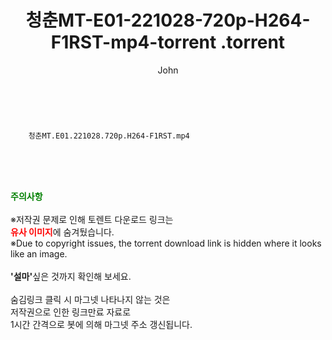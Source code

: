 ﻿---
layout: post
title:  "                   청춘MT-E01-221028-720p-H264-F1RST-mp4-torrent                .torrent"
author: John
categories: [ TV ]
tags: [  ]
image:  
description: "                   청춘MT-E01-221028-720p-H264-F1RST-mp4-torrent                 torrent 정보 공유"
toc: true
toc_sticky: true
---

<br>

        청춘MT.E01.221028.720p.H264-F1RST.mp4    
    
<br><br><br>
<p data-ke-size="size16"><b><span style="color: green;">주의사항</span></b><br /><br />※저작권 문제로 인해 토렌트 다운로드 링크는<br /><b><span style="color: red;">유사 이미지</span></b>에 숨겨뒀습니다.<br />※Due to copyright issues, the torrent download link is hidden where it looks like an image.<br /><br /><b>'설마'</b>싶은 것까지 확인해 보세요.<br /><br />숨김링크 클릭 시 마그넷 나타나지 않는 것은<br />저작권으로 인한 링크만료 자료로<br />1시간 간격으로 봇에 의해 마그넷 주소 갱신됩니다.</p>
